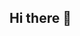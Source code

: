 ## Hi there 👋

<!--
**einstein1012/einstein1012** is a ✨ _special_ ✨ repository because its `README.md` (this file) appears on your GitHub profile.

Here are some ideas to get you started:

- 🔭 Trabalho no supermercado;
- 🌱 Estudo mecanica quantica;
- 💬 Ask me about ... o Universo;
- 😄 Pronouns: ... Einstein;
- ⚡ Fun fact: ... Amo Fisica
-->
